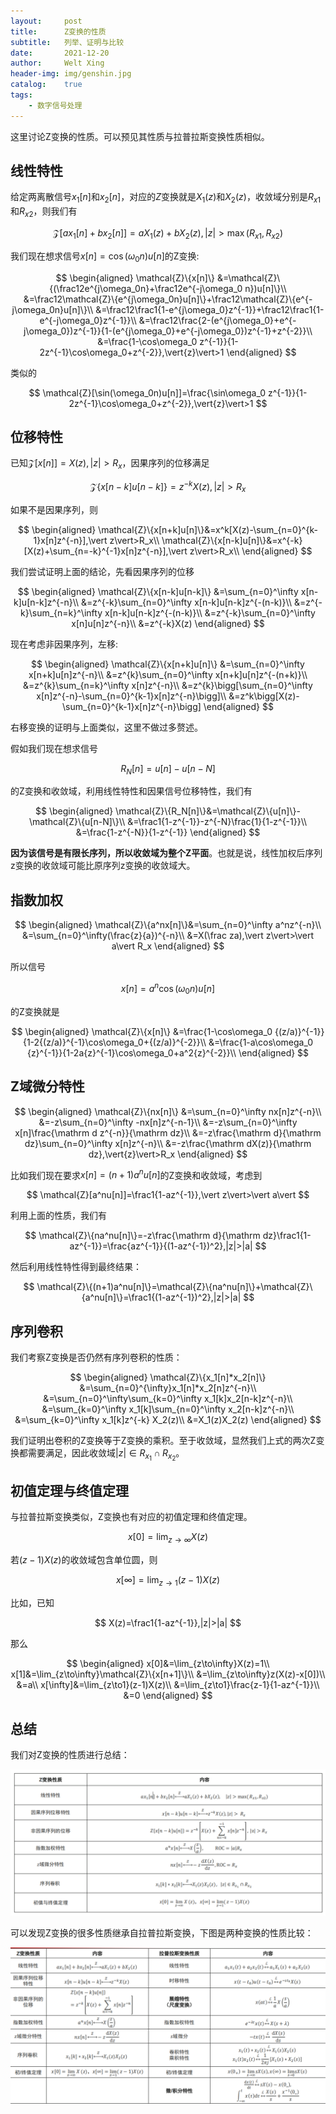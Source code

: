 ```yaml
---
layout:     post
title:      Z变换的性质
subtitle:   列举、证明与比较
date:       2021-12-20
author:     Welt Xing
header-img: img/genshin.jpg
catalog:    true
tags:
    - 数字信号处理
---
```


这里讨论Z变换的性质。可以预见其性质与拉普拉斯变换性质相似。

## 线性特性

给定两离散信号$x_1[n]$和$x_2[n]$，对应的$Z$变换就是$X_1(z)$和$X_2(z)$，收敛域分别是$R_{x1}$和$R_{x2}$，则我们有

$$
\mathcal{Z}[ax_1[n]+bx_2[n]]=aX_1(z)+bX_2(z),\vert z\vert>\max(R_{x1},R_{x2})
$$

我们现在想求信号$x[n]=\cos(\omega_0 n)u[n]$的Z变换:

$$
\begin{aligned}
\mathcal{Z}\{x[n]\}
&=\mathcal{Z}\{(\frac12e^{j\omega_0n}+\frac12e^{-j\omega_0 n})u[n]\}\\
&=\frac12\mathcal{Z}\{e^{j\omega_0n}u[n]\}+\frac12\mathcal{Z}\{e^{-j\omega_0n}u[n]\}\\
&=\frac12\frac1{1-e^{j\omega_0}z^{-1}}+\frac12\frac1{1-e^{-j\omega_0}z^{-1}}\\
&=\frac12\frac{2-(e^{j\omega_0}+e^{-j\omega_0})z^{-1}}{1-(e^{j\omega_0}+e^{-j\omega_0})z^{-1}+z^{-2}}\\
&=\frac{1-\cos\omega_0 z^{-1}}{1-2z^{-1}\cos\omega_0+z^{-2}},\vert{z}\vert>1
\end{aligned}
$$

类似的

$$
\mathcal{Z}[\sin(\omega_0n)u[n]]=\frac{\sin\omega_0 z^{-1}}{1-2z^{-1}\cos\omega_0+z^{-2}},\vert{z}\vert>1
$$

## 位移特性

已知$\mathcal{Z}[x[n]]=X(z),\vert{z}\vert>R_x$，因果序列的位移满足

$$
\mathcal{Z}\{x[n-k]u[n-k]\}=z^{-k}X(z),\vert{z}\vert>R_x
$$

如果不是因果序列，则

$$
\begin{aligned}
\mathcal{Z}\{x[n+k]u[n]\}&=x^k[X(z)-\sum_{n=0}^{k-1}x[n]z^{-n}],\vert z\vert>R_x\\
\mathcal{Z}\{x[n-k]u[n]\}&=x^{-k}[X(z)+\sum_{n=-k}^{-1}x[n]z^{-n}],\vert z\vert>R_x\\
\end{aligned}
$$

我们尝试证明上面的结论，先看因果序列的位移

$$
\begin{aligned}
\mathcal{Z}\{x[n-k]u[n-k]\}
&=\sum_{n=0}^\infty x[n-k]u[n-k]z^{-n}\\
&=z^{-k}\sum_{n=0}^\infty x[n-k]u[n-k]z^{-(n-k)}\\
&=z^{-k}\sum_{n=k}^\infty x[n-k]u[n-k]z^{-(n-k)}\\
&=z^{-k}\sum_{n=0}^\infty x[n]u[n]z^{-n}\\
&=z^{-k}X(z)
\end{aligned}
$$

现在考虑非因果序列，左移:

$$
\begin{aligned}
\mathcal{Z}\{x[n+k]u[n]\}
&=\sum_{n=0}^\infty x[n+k]u[n]z^{-n}\\
&=z^{k}\sum_{n=0}^\infty x[n+k]u[n]z^{-(n+k)}\\
&=z^{k}\sum_{n=k}^\infty x[n]z^{-n}\\
&=z^{k}\bigg[\sum_{n=0}^\infty x[n]z^{-n}-\sum_{n=0}^{k-1}x[n]z^{-n}\bigg]\\
&=z^k\bigg[X(z)-\sum_{n=0}^{k-1}x[n]z^{-n}\bigg]
\end{aligned}
$$

右移变换的证明与上面类似，这里不做过多赘述。

假如我们现在想求信号

$$
R_N[n]=u[n]-u[n-N]
$$

的Z变换和收敛域，利用线性特性和因果信号位移特性，我们有

$$
\begin{aligned}
\mathcal{Z}\{R_N[n]\}&=\mathcal{Z}\{u[n]\}-\mathcal{Z}\{u[n-N]\}\\
&=\frac1{1-z^{-1}}-z^{-N}\frac{1}{1-z^{-1}}\\
&=\frac{1-z^{-N}}{1-z^{-1}}
\end{aligned}
$$

**因为该信号是有限长序列，所以收敛域为整个Z平面**。也就是说，线性加权后序列z变换的收敛域可能比原序列z变换的收敛域大。

## 指数加权

$$
\begin{aligned}
\mathcal{Z}\{a^nx[n]\}&=\sum_{n=0}^\infty a^nz^{-n}\\
&=\sum_{n=0}^\infty(\frac{z}{a})^{-n}\\
&=X(\frac za),\vert z\vert>\vert a\vert R_x
\end{aligned}
$$

所以信号

$$
x[n]=a^n\cos(\omega_0 n)u[n]
$$

的Z变换就是

$$
\begin{aligned}
\mathcal{Z}\{x[n]\}
&=\frac{1-\cos\omega_0 {(z/a)}^{-1}}{1-2{(z/a)}^{-1}\cos\omega_0+{(z/a)}^{-2}}\\
&=\frac{1-a\cos\omega_0 {z}^{-1}}{1-2a{z}^{-1}\cos\omega_0+a^2{z}^{-2}}\\
\end{aligned}
$$

## Z域微分特性

$$
\begin{aligned}
\mathcal{Z}\{nx[n]\}
&=\sum_{n=0}^\infty nx[n]z^{-n}\\
&=-z\sum_{n=0}^\infty -nx[n]z^{-n-1}\\
&=-z\sum_{n=0}^\infty x[n]\frac{\mathrm d z^{-n}}{\mathrm dz}\\
&=-z\frac{\mathrm d}{\mathrm dz}\sum_{n=0}^\infty x[n]z^{-n}\\
&=-z\frac{\mathrm dX(z)}{\mathrm dz},\vert{z}\vert>R_x
\end{aligned}
$$

比如我们现在要求$x[n]=(n+1)a^nu[n]$的Z变换和收敛域，考虑到

$$
\mathcal{Z}[a^nu[n]]=\frac1{1-az^{-1}},\vert z\vert>\vert a\vert
$$

利用上面的性质，我们有

$$
\mathcal{Z}\{na^nu[n]\}=-z\frac{\mathrm d}{\mathrm dz}\frac1{1-az^{-1}}=\frac{az^{-1}}{(1-az^{-1})^2},|z|>|a|
$$

然后利用线性特性得到最终结果：

$$
\mathcal{Z}\{(n+1)a^nu[n]\}=\mathcal{Z}\{na^nu[n]\}+\mathcal{Z}\{a^nu[n]\}=\frac1{(1-az^{-1})^2},|z|>|a|
$$

## 序列卷积

我们考察Z变换是否仍然有序列卷积的性质：

$$
\begin{aligned}
\mathcal{Z}\{x_1[n]*x_2[n]\}
&=\sum_{n=0}^{\infty}x_1[n]*x_2[n]z^{-n}\\
&=\sum_{n=0}^\infty\sum_{k=0}^\infty x_1[k]x_2[n-k]z^{-n}\\
&=\sum_{k=0}^\infty x_1[k]\sum_{n=0}^\infty x_2[n-k]z^{-n}\\
&=\sum_{k=0}^\infty x_1[k]z^{-k} X_2(z)\\
&=X_1(z)X_2(z)
\end{aligned}
$$

我们证明出卷积的Z变换等于Z变换的乘积。至于收敛域，显然我们上式的两次Z变换都需要满足，因此收敛域$\vert z\vert\in R_{x_1}\cap R_{x_2}$。

## 初值定理与终值定理

与拉普拉斯变换类似，Z变换也有对应的初值定理和终值定理。

$$
x[0]=\lim_{z\to\infty}X(z)
$$

若$(z-1)X(z)$的收敛域包含单位圆，则

$$
x[\infty]=\lim_{z\to 1}(z-1)X(z)
$$

比如，已知

$$
X(z)=\frac1{1-az^{-1}},|z|>|a|
$$

那么

$$
\begin{aligned}
x[0]&=\lim_{z\to\infty}X(z)=1\\
x[1]&=\lim_{z\to\infty}\mathcal{Z}\{x[n+1]\}\\
&=\lim_{z\to\infty}z(X(z)-x[0])\\
&=a\\
x[\infty]&=\lim_{z\to1}(z-1)X(z)\\
&=\lim_{z\to1}\frac{z-1}{1-az^{-1}}\\
&=0
\end{aligned}
$$

## 总结

我们对Z变换的性质进行总结：

![image-20211220174637079](/img/image-20211220174637079.png)

可以发现Z变换的很多性质继承自拉普拉斯变换，下图是两种变换的性质比较：

![image-20211220174739776](/img/image-20211220174739776.png)
